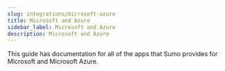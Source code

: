 ```yaml
---
slug: integrations/microsoft-azure
title: Microsoft and Azure
sidebar_label: Microsoft and Azure
description: Microsoft and Azure
---
```



This guide has documentation for all of the apps that Sumo provides for Microsoft and Microsoft Azure.  
